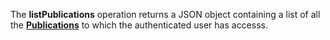 <a name="listPublications"></a>The **listPublications** operation returns a JSON object containing a list of all the <a href="#publications">**Publications**</a> to which the authenticated user has accesss.
